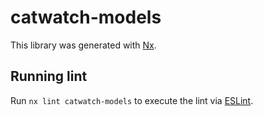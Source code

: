 # catwatch-models

This library was generated with [Nx](https://nx.dev).

## Running lint

Run `nx lint catwatch-models` to execute the lint via [ESLint](https://eslint.org/).
